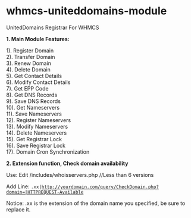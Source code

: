 # whmcs-uniteddomains-module
UnitedDomains Registrar For WHMCS

<b>1. Main Module Features:</b>

1). Register Domain</br>
2). Transfer Domain</br>
3). Renew Domain</br>
4). Delete Domain</br>
5). Get Contact Details</br>
6). Modify Contact Details</br>
7). Get EPP Code</br>
8). Get DNS Records</br>
9). Save DNS Records</br>
10). Get Nameservers</br>
11). Save Nameservers</br>
12). Register Nameservers</br>
13). Modify Nameservers</br>
14). Delete Nameservers</br>
15). Get Registrar Lock</br>
16). Save Registrar Lock</br>
17). Domain Cron Synchronization</br>

<b>2. Extension function, Check domain availability</b>

Use: Edit /includes/whoisservers.php      //Less than 6 versions

Add Line: <code>.xx|http://yourdomain.com/query/CheckDomain.php?domain=|HTTPREQUEST-Available</code>

Notice: .xx is the extension of the domain name you specified, be sure to replace it.

